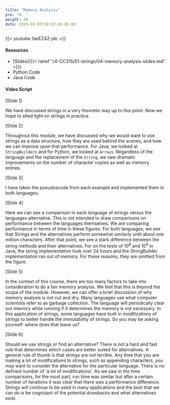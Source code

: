 ```yaml
---
title: "Memory Analysis"
pre: "4. "
weight: 40
date: 2019-02-05T10:53:26-05:00
---
```


{{< youtube 1aeEZ4Z-jdc >}}

#### Resources

* [Slides]({{< relref "/4-CC315/01-strings/04-memory-analysis-slides.md" >}})
* Python Code
* Java Code 

#### Video Script

[Slide 1]

We have discussed strings in a very theoretic way up to this point. Now we hope to shed light on strings in practice. 

[Slide 2]

Throughout this module, we have discussed why we would want to use strings as a data structure, how they are used behind the scenes, and how we can improve upon that performance. For Java, we looked at `StringBuilders` and for Python, we looked at `Arrays`. Regardless of the language and the replacement of the `String`, we saw dramatic improvements on the number of character copies as well as memory entries. 

[Slide 3]

I have taken the pseudoscode from each example and implemented them in both languages. 

[Slide 4]

Here we can see a comparison in each language of strings versus the languages alternative. This is not intended to draw comparisons on performance between the languages themselves. We are comparing performance in terms of time in these figures. For both languages, we see that Strings and the alternatives perform somewhat similarly until about one million characters. After that point, we see a stark difference between the string methods and their alternatives. For on the tests of 10<sup>8</sup> and 10<sup>9</sup> in Java, the string implementation took over 24 hours and the StringBuilder implementation ran out of memory. For these reasons, they are omitted from the figure. 

[Slide 5]

In the context of this course, there are too many factors to take into consideration to do a fair memory analysis. We feel that this is beyond the scope of the module. However, we can offer a brief discussion of why memory analysis is not cut and dry. Many languages use what computer scientists refer to as garbage collection. The language will periodically clear out memory while running if it determines the memory is not necessary. In this application of strings, some languages have built in modifications of strings to better handle the immutability of strings. So you may be asking yourself: where does that leave us? 

[Slide 6]

Should we use strings or find an alternative? There is not a hard and fast rule that determines which cases are better suited for alternatives. A general rule of thumb is that strings are not terrible. Any time that you are making a lot of modifications to strings, such as appending characters, you may want to consider the alternative for the particular language. There is no defined number of 'a lot of modifications'. As we saw in the time comparisons, for the most part, run time was similar but after a certain number of iterations it was clear that there was a performance difference. Strings will continue to be used in many applications and the best that we can do is be cognizant of the potential drawbacks and what alternatives exist. 